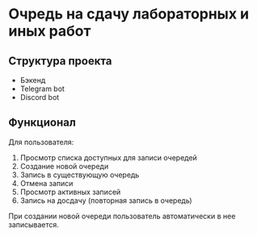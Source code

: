 # Очредь на сдачу лабораторных и иных работ

## Структура проекта
- Бэкенд
- Telegram bot
- Discord bot

## Функционал
Для пользователя:
1. Просмотр списка доступных для записи очередей
2. Создание новой очереди
3. Запись в существующую очередь
4. Отмена записи
5. Просмотр активных записей
6. Запись на досдачу (повторная запись в очередь)

При создании новой очереди пользователь автоматически в нее записывается.
